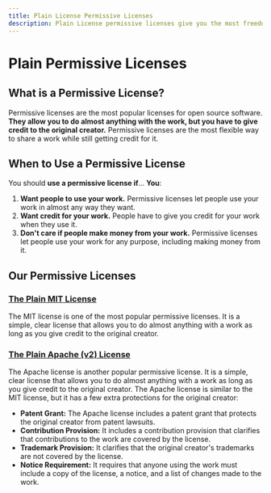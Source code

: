 ```yaml
---
title: Plain License Permissive Licenses
description: Plain License permissive licenses give you the most freedom to use a work. We provide simple, clear licenses that allows you to do almost anything with a work.
---
```


# Plain Permissive Licenses

## What is a Permissive License?

Permissive licenses are the most popular licenses for open source software. **They allow you to do almost anything with the work, but you have to give credit to the original creator.** Permissive licenses are the most flexible way to share a work while still getting credit for it.

## When to Use a Permissive License

You should **use a permissive license if**...
**You**:

1. **Want people to use your work.** Permissive licenses let people use your work in almost any way they want.
2. **Want credit for your work.** People have to give you credit for your work when they use it.
3. **Don't care if people make money from your work.** Permissive licenses let people use your work for any purpose, including making money from it.

## Our Permissive Licenses

### [The Plain MIT License](MIT.md)

The MIT license is one of the most popular permissive licenses. It is a simple, clear license that allows you to do almost anything with a work as long as you give credit to the original creator.

### [The Plain Apache (v2) License](Apachev2.md)

The Apache license is another popular permissive license. It is a simple, clear license that allows you to do almost anything with a work as long as you give credit to the original creator. The Apache license is similar to the MIT license, but it has a few extra protections for the original creator:

- **Patent Grant:** The Apache license includes a patent grant that protects the original creator from patent lawsuits.
- **Contribution Provision:** It includes a contribution provision that clarifies that contributions to the work are covered by the license.
- **Trademark Provision:** It clarifies that the original creator's trademarks are not covered by the license.
- **Notice Requirement:** It requires that anyone using the work must include a copy of the license, a notice, and a list of changes made to the work.
